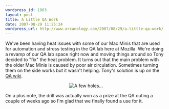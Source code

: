 ```yaml
--- 
wordpress_id: 1803
layout: post
title: A Little QA Work
date: 2007-08-29 11:25:24
wordpress_url: http://www.arcanology.com/2007/08/29/a-little-qa-work/
---
```

We've been having heat issues with some of our Mac Minis that are used for automation and stress testing in the QA lab here at Mozilla. We're doing a revamp of our QA lab space right now and moving things around so Tony decided to "fix" the heat problem. It turns out that the main problem with the older Mac Minis is caused by poor air circulation. Sometimes turning them on the side works but it wasn't helping. Tony's solution is up on the <a href="http://wiki.mozilla.org/MozillaQualityAssurance:Home_Page:qamini_redefined">QA wiki</a>. <p align="center">
                                                                                                                                                                                                                                                                                                                                                                                                                                                                                                                                                                                                                                                                                                                                                                                                                                                                        <img src="http://wiki.mozilla.org/images/4/45/Photo_14.jpg" alt="A few holes..." />
                                                                                                                                                                                                                                                                                                                                                                                                                                                                                                                                                                                                                                                                                                                                                                                                                                                                      </p> On a plus note, the drill was actually won as a prize at the QA outing a couple of weeks ago so I'm glad that we finally found a use for it.
